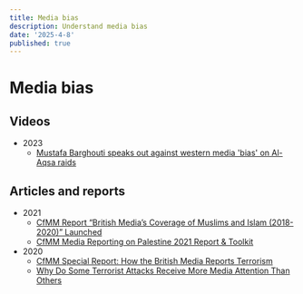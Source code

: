 ```yaml
---
title: Media bias
description: Understand media bias
date: '2025-4-8'
published: true
---
```


# Media bias

## Videos

- 2023
  - [Mustafa Barghouti speaks out against western media 'bias' on Al-Aqsa raids](https://www.youtube.com/watch?v=pvVE78Gkhd4)

## Articles and reports

- 2021
  - [CfMM Report “British Media’s Coverage of Muslims and Islam (2018-2020)” Launched](https://cfmm.org.uk/resources/publication/cfmm-report-british-medias-coverage-of-muslims-and-islam-2018-2020-launched/)
  - [CfMM Media Reporting on Palestine 2021 Report & Toolkit](https://cfmm.org.uk/resources/publication/cfmm-media-palestine-2021/)
- 2020
  - [CfMM Special Report: How the British Media Reports Terrorism](https://cfmm.org.uk/resources/publication/cfmm-special-report-how-british-media-reports-terrorism/)
  - [Why Do Some Terrorist Attacks Receive More Media Attention Than Others](https://www.researchgate.net/publication/330643752_Why_Do_Some_Terrorist_Attacks_Receive_More_Media_Attention_Than_Others)
